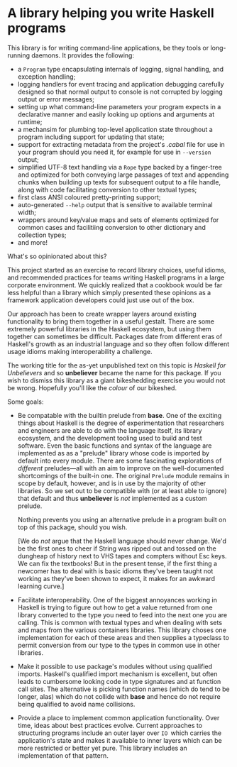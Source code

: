 A library helping you write Haskell programs
============================================

This library is for writing command-line applications, be they tools or
long-running daemons. It provides the following:

  - a `Program` type encapsulating internals of logging, signal
    handling, and exception handling;
  - logging handlers for event tracing and application debugging carefully
    designed so that normal output to console is not corrupted by logging
    output or error messages;
  - setting up what command-line parameters your program expects in a
    declarative manner and easily looking up options and arguments at
    runtime;
  - a mechansim for plumbing top-level application state throughout a
    program including support for updating that state;
  - support for extracting metadata from the project's _.cabal_ file for
    use in your program should you need it, for example for use in
    `--version` output;
  - simplified UTF-8 text handling via a `Rope` type backed by a
    finger-tree and optimized for both conveying large passages of text and
    appending chunks when building up texts for subsequent output to a file
    handle, along with code facilitating conversion to other textual types;
  - first class ANSI coloured pretty-printing support;
  - auto-generated `--help` output that is sensitive to available terminal
    width;
  - wrappers around key/value maps and sets of elements optimized for
    common cases and facilitiing conversion to other dictionary and
    collection types;
  - and more!

What's so opinionated about this?

This project started as an exercise to record library choices, useful
idioms, and recommended practices for teams writing Haskell programs in a
large corporate environment. We quickly realized that a cookbook would be
far less helpful than a library which simply presented these opinions as a
framework application developers could just use out of the box.

Our approach has been to create wrapper layers around existing
functionality to bring them together in a useful gestalt. There are some
extremely powerful libraries in the Haskell ecosystem, but using them
together can sometimes be difficult. Packages date from different
eras of Haskell's growth as an industrial language and so they often follow
different usage idioms making interoperability a challenge.

The working title for the as-yet unpublished text on this topic is _Haskell
for Unbelievers_ and so **unbeliever** became the name for this package.
If you wish to dismiss this library as a giant bikeshedding exercise you
would not be wrong. Hopefully you'll like the _colour_ of our bikeshed.

Some goals:

  - Be compatable with the builtin prelude from **base**.  One of the
    exciting things about Haskell is the degree of experimentation that
    researchers and engineers are able to do with the language itself, its
    library ecosystem, and the development tooling used to build and test
    software.  Even the basic functions and syntax of the language are
    implemented as as a "prelude" library whose code is imported by default
    into every module. There are some fascinating explorations of
    _different_ preludes—all with an aim to improve on the well-documented
    shortcomings of the built-in one. The original `Prelude` module remains
    in scope by default, however, and is in use by the majority of other
    libraries. So we set out to be compatible with (or at least able to
    ignore) that default and thus **unbeliever** is _not_ implemented as a
    custom prelude.
    
    Nothing prevents you using an alternative prelude in a program built on
    top of this package, should you wish.

    \[We do _not_ argue that the Haskell language should never change. We'd
    be the first ones to cheer if String was ripped out and tossed on the
    dungheap of history next to VHS tapes and compters without Esc keys.
    We can fix the textbooks! But in the present tense, if the first thing
    a newcomer has to deal with is basic idioms they've been taught not
    working as they've been shown to expect, it makes for an awkward
    learning curve.\]

  - Facilitate interoperability. One of the biggest annoyances working in
    Haskell is trying to figure out how to get a value returned from one
    library converted to the type you need to feed into the next one you
    are calling. This is common with textual types and when dealing with
    sets and maps from the various containers libraries. This library
    choses one implementation for each of these areas and then supplies a
    typeclass to permit conversion from our type to the types in common use
    in other libraries.

  - Make it possible to use package's modules without using qualified
    imports. Haskell's qualified import mechanism is excellent, but often
    leads to cumbersome looking code in type signatures and at function
    call sites. The alternative is picking function names (which do tend to
    be longer, alas) which do not collide with **base** and hence do not
    require being qualified to avoid name collisions.

  - Provide a place to implement common application functionality. Over
    time, ideas about best practices evolve. Current approaches to
    structuring programs include an outer layer over `IO `which carries the
    application's state and makes it available to inner layers which can be
    more restricted or better yet pure. This library includes an
    implementation of that pattern.

